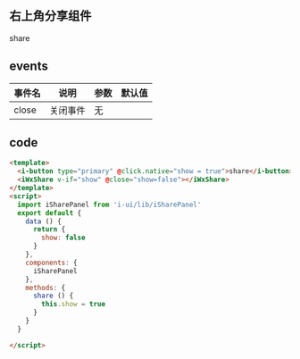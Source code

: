 ## 右上角分享组件

<div class="i-share-panel-phone">
  <i-button type="primary" @click.native="show = true">share</i-button>
  <iWxShare v-if="show" @close="show=false"></iWxShare>
</div>
<script>
  import iWxShare from 'i-ui/lib/iWxShare'
  export default {
    data () {
      return {
        show: false
      }
    },
    components: {
      iWxShare
    },
    created () {
      document.getElementsByTagName('html')[0].setAttribute("style","font-size: 37.5px;")
    }
  }

</script>
<style lang="scss">
    .i-wx-share { 
      position: absolute !important;
    }
</style>


 ## events
 
 |事件名 | 说明 | 参数 | 默认值 |
 |---  | --- | ---  | --- |
 |close  | 关闭事件  | 无 |  |

## code
```html
<template>
  <i-button type="primary" @click.native="show = true">share</i-button>
  <iWxShare v-if="show" @close="show=false"></iWxShare>
</template>
<script>
  import iSharePanel from 'i-ui/lib/iSharePanel'
  export default {
    data () {
      return {
        show: false
      }
    },
    components: {
      iSharePanel
    },
    methods: {
      share () {
        this.show = true
      }
    }
  }

</script>
```